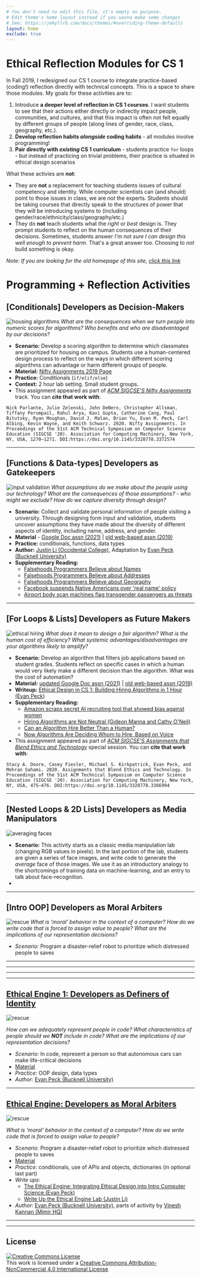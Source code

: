 ```yaml
---
# You don't need to edit this file, it's empty on purpose.
# Edit theme's home layout instead if you wanna make some changes
# See: https://jekyllrb.com/docs/themes/#overriding-theme-defaults
layout: home
exclude: true
---
```


# Ethical Reflection Modules for CS 1

In Fall 2019, I redesigned our CS 1 course to integrate practice-based (coding!) reflection directly with technical concepts. This is a space to share those modules. My goals for these activities are to: 
1. Introduce **a deeper level of reflection in CS 1 courses**. I want students to see that their actions either directly or indirectly impact people, communities, and cultures, and that this impact is often not felt equally by different groups of people (along lines of gender, race, class, geography, etc.). 
2. **Develop reflection habits _alongside_ coding habits** - all modules involve programming! 
3. **Pair directly with _existing_ CS 1 curriculum** - students practice `for` loops - but instead of practicing on trivial problems, their practice is situated in ethical design scenarios

What these activies are **not**: 
- They are **not** a replacement for teaching students issues of cultural competency and identity. While computer scientists can (and should) point to those issues in class, we are _not_ the experts. Students should be taking courses that directly speak to the structures of power that they will be introducing systems to (including gender/race/ethnicity/class/geography/etc.) 
- They do **not** teach students what the _right_ or _best_ design is. They  prompt students to reflect on the human consequences of their decisions. Sometimes, students answer _I'm not sure I can design this well enough to prevent harm_. That's a great answer too. Choosing to _not_ build something is okay.  

_Note: If you are looking for the old homepage of this site, [click this link](archive/old-index.html)_


# Programming + Reflection Activities



## **[Conditionals]** Developers as Decision-Makers
![housing algorithms](img/housing.png)
_What are the consequences when we turn people into numeric scores for algorithms? Who benefits and who are disadvantaged by our decisions?_

- **Scenario:** Develop a scoring algorithm to determine which classmates are prioritized for housing on campus. Students use a human-centered design process to reflect on the ways in which different scoring algorithms can advantage or harm different groups of people. 
- **Material:** [Nifty Assignments 2019 Page](http://nifty.stanford.edu/2020/peck-decision-makers/)
- **Practice:** Conditionals (`if/elif/else`)
- **Context:** 2 hour lab setting. Small student groups. 
- This assignment appeared as part of [_ACM SIGCSE'S Nifty Assignments_](https://dl.acm.org/doi/abs/10.1145/3328778.3372574) track. You can **cite that work with**: 
```
Nick Parlante, Julie Zelenski, John DeNero, Christopher Allsman, Tiffany Perumpail, Rahul Arya, Kavi Gupta, Catherine Cang, Paul Bitutsky, Ryan Moughan, David J. Malan, Brian Yu, Evan M. Peck, Carl Albing, Kevin Wayne, and Keith Schwarz. 2020. Nifty Assignments. In Proceedings of the 51st ACM Technical Symposium on Computer Science Education (SIGCSE '20). Association for Computing Machinery, New York, NY, USA, 1270–1271. DOI:https://doi.org/10.1145/3328778.3372574
```

--------------------

## **[Functions & Data-types]** Developers as Gatekeepers
![input validation](img/university.jpg)
_What assumptions do we make about the people using our technology? What are the consequences of those assumptions? - who might we exclude? How do we capture diversity through design?_
- **Scenario:** Collect and validate personal information of people visiting a university. Through designing form input and validation, students uncover assumptions they have made about the diversity of different aspects of identity, including name, address, and gender.  
- **Material** - [Google Doc assn (2021)](https://drive.google.com/drive/folders/17Tb1lhn0AP5BUXT5gh80LhPDX7S8FsfX?usp=sharing) | [old web-based assn (2019)](modules/input)
- **Practice:** conditionals, functions, data types
- **Author:** [Justin Li (Occidental College)](https://justinnhli.com/), Adaptation by [Evan Peck (Bucknell University)](http://www.eg.bucknell.edu/~emp017/)
- **Supplementary Reading:** 
  - [Falsehoods Programmers Believe about Names](https://www.kalzumeus.com/2010/06/17/falsehoods-programmers-believe-about-names/)
  - [Falsehoods Programmers Believe about Addresses](https://www.mjt.me.uk/posts/falsehoods-programmers-believe-about-addresses/)
  - [Falsehoods Programmers Believe about Geography](https://wiesmann.codiferes.net/wordpress/?p=15187)
  - [Facebook suspends Native Americans over 'real name' policy](https://www.theguardian.com/technology/2015/feb/16/facebook-real-name-policy-suspends-native-americans)
  - [Airport body scan machines flag transgender passengers as threats](http://time.com/4044914/transgender-tsa-body-scan/)

--------------------

## **[For Loops & Lists]** Developers as Future Makers
![ethical hiring](img/hiring.jpg)
_What does it mean to design a fair algorithm? What is the human cost of efficiency? What systemic advantages/disadvantages are your algorithms likely to amplify?_
- **Scenario:** Develop an algorithm that filters job applications based on student grades. Students reflect on specific cases in which a human would very likely make a different decision than the algorithm. What was the cost of automation? 
- **Material:** [updated Google Doc assn (2021)](https://drive.google.com/drive/folders/1_mLvJBKvRLN0KoBW8uIKAhHvBEGn6M2t?usp=sharing) | [old web-based assn (2019)](modules/hiring)
- **Writeup:** [Ethical Design in CS 1: Building Hiring Algorithms in 1 Hour (Evan Peck)](https://medium.com/bucknell-hci/ethical-design-in-cs-1-building-hiring-algorithms-in-1-hour-41d8c913859f)
- **Supplementary Reading:**
  - [Amazon scraps secret AI recruiting tool that showed bias against women](https://www.reuters.com/article/us-amazon-com-jobs-automation-insight/amazon-scraps-secret-ai-recruiting-tool-that-showed-bias-against-women-idUSKCN1MK08G)
  - [Hiring Algorithms are Not Neutral (Gideon Manna and Cathy O'Neil)](https://hbr.org/2016/12/hiring-algorithms-are-not-neutral)
  - [Can an Algorithm Hire Better Than a Human?](https://www.nytimes.com/2015/06/26/upshot/can-an-algorithm-hire-better-than-a-human.html)
  - [Now Algorithms Are Deciding Whom to Hire, Based on Voice](https://www.npr.org/sections/alltechconsidered/2015/03/23/394827451/now-algorithms-are-deciding-whom-to-hire-based-on-voice)
- This assignment appeared as part of [_ACM SIGCSE'S Assignments that Blend Ethics and Technology_](https://dl.acm.org/doi/abs/10.1145/3328778.3366994) special session. You can **cite that work with**: 
```
Stacy A. Doore, Casey Fiesler, Michael S. Kirkpatrick, Evan Peck, and Mehran Sahami. 2020. Assignments that Blend Ethics and Technology. In Proceedings of the 51st ACM Technical Symposium on Computer Science Education (SIGCSE '20). Association for Computing Machinery, New York, NY, USA, 475–476. DOI:https://doi.org/10.1145/3328778.3366994
```

--------------------

## **[Nested Loops & 2D Lists]** Developers as Media Manipulators
![averaging faces](img/faces.png)
- **Scenario:** This activity starts as a classic media manipulation lab (changing RGB values in pixels). In the last portion of the lab, students are given a series of face images, and write code to generate the _average_ face of those images. We use it as an introductory analogy to the shortcomings of training data on machine-learning, and an entry to talk about face-recognition.   
- 





------------------------
## **[Intro OOP]** Developers as Moral Arbiters
![rescue](modules/ethicalengine1/img/people.jpg)
_What is 'moral' behavior in the context of a computer? How do we write code that is forced to assign value to people? What are the implications of our representation decisions?_
- *Scenario:* Program a disaster-relief robot to prioritize which distressed people to saves


----------

--------------------
<!-- ## [Hiring Algorithms: Developers as Decision-Makers](modules/hiring)

![ethical hiring](modules/hiring/img/hiring.jpg)

_What does it mean to design a fair algorithm? What is the human cost of efficiency? What systemic advantages/disadvantages are your algorithms likely to amplify?_
- *Scenario:* Develop an algorithm that filters job applications based on GPA
- [Material](modules/hiring)
- *Practice:* loops, conditionals, python lists
- *Writeup:* [Ethical Design in CS 1: Building Hiring Algorithms in 1 Hour (Evan Peck)](https://medium.com/bucknell-hci/ethical-design-in-cs-1-building-hiring-algorithms-in-1-hour-41d8c913859f)
- *Author:* [Evan Peck (Bucknell University)](http://www.eg.bucknell.edu/~emp017/) -->

--------------------
<!-- ## [Input Validation: Developers as Gatekeepers](modules/input)
![university](modules/input/img/university.jpg)

- *Scenario:* Collect and validate personal information of people visiting a university
- [Material](modules/input)
- *Practice:* conditionals, functions, data types
- *Author:* [Justin Li (Occidental College)](https://justinnhli.com/), Adapted by [Evan Peck (Bucknell University)](http://www.eg.bucknell.edu/~emp017/) -->

--------------------
## [Ethical Engine 1: Developers as Definers of Identity](modules/ethicalengine1)
![rescue](modules/ethicalengine1/img/people.jpg)

_How can we adequately represent people in code? What characteristics of people should we **NOT** include in code? What are the implications of our representation decisions?_

- *Scenario:* In code, represent a person so that autonomous cars can make life-critical decisions
- [Material](modules/ethicalengine1)
- *Practice:* OOP design, data types
- *Author:* [Evan Peck (Bucknell University)](http://www.eg.bucknell.edu/~emp017/)

--------------------
## [Ethical Engine: Developers as Moral Arbiters](modules/ethicalengine2)
![rescue](modules/ethicalengine2/img/rescue.jpg)

_What is 'moral' behavior in the context of a computer? How do we write code that is forced to assign value to people?_
- *Scenario:* Program a disaster-relief robot to prioritize which distressed people to saves
- [Material](modules/ethicalengine2)
- *Practice:* conditionals, use of APIs and objects, dictionaries (in optional last part)
- *Write ups:*
  - [The Ethical Engine: Integrating Ethical Design into Intro Computer Science (Evan Peck)](https://medium.com/bucknell-hci/ethical-design-in-cs-1-building-hiring-algorithms-in-1-hour-41d8c913859f)
  - [Write Up the Ethical Engine Lab (Justin Li)](https://howtostartacsdept.wordpress.com/2018/01/13/step-86-write-up-the-ethical-engine-lab/)
- *Author:* [Evan Peck (Bucknell University)](http://www.eg.bucknell.edu/~emp017/), parts of activity by [Vinesh Kannan (Mimir HQ)](https://github.com/vingkan)

---------------------




<!-- ## Other Resources
- [ACM Code of Ethics](https://www.acm.org/code-of-ethics)
- [Ethics in Technology Practice](https://www.scu.edu/ethics-in-technology-practice/) -->
---------------------

## License
<a rel="license" href="http://creativecommons.org/licenses/by-nc/4.0/"><img alt="Creative Commons License" style="border-width:0" src="https://i.creativecommons.org/l/by-nc/4.0/88x31.png" /></a><br />This work is licensed under a <a rel="license" href="http://creativecommons.org/licenses/by-nc/4.0/">Creative Commons Attribution-NonCommercial 4.0 International License</a>
